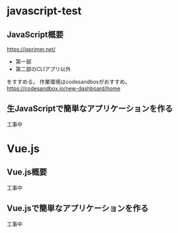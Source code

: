 # javascript-test

## JavaScript概要
https://jsprimer.net/

* 第一部
* 第二部のCLIアプリ以外

をすすめる。
作業環境はcodesandboxがおすすめ。
https://codesandbox.io/new-dashboard/home

## 生JavaScriptで簡単なアプリケーションを作る
工事中



# Vue.js

## Vue.js概要
工事中

## Vue.jsで簡単なアプリケーションを作る
工事中
